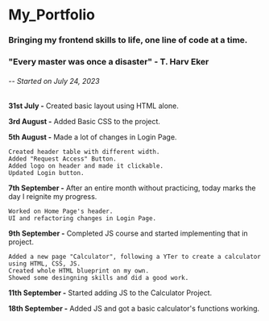 # My_Portfolio

### Bringing my frontend skills to life, one line of code at a time.

### "Every master was once a disaster" - T. Harv Eker

######  -- Started on July 24, 2023

**31st July -** Created basic layout using HTML alone.

**3rd August -** Added Basic CSS to the project.

**5th August -** Made a lot of changes in Login Page.

    Created header table with different width.
    Added "Request Access" Button.
    Added logo on header and made it clickable.
    Updated Login button.

**7th September -** After an entire month without practicing, today marks the day I reignite my progress.

    Worked on Home Page's header.
    UI and refactoring changes in Login Page.

**9th September -** Completed JS course and started implementing that in project.

    Added a new page "Calculator", following a YTer to create a calculator using HTML, CSS, JS.
    Created whole HTML blueprint on my own.
    Showed some desingning skills and did a good work.

**11th September -** Started adding JS to the Calculator Project.

**18th September -** Added JS and got a basic calculator's functions working.